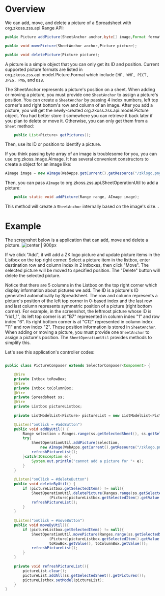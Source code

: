# Overview

We can add, move, and delete a picture of a Spreadsheet with
<javadoc directory="zss">org.zkoss.zss.api.Range</javadoc> API:

``` java
public Picture addPicture(SheetAnchor anchor,byte[] image,Format format);

public void movePicture(SheetAnchor anchor,Picture picture);

public void deletePicture(Picture picture);
```

A picture is a simple object that you can only get its ID and position.
Current supported picture formats are listed in
<javadoc directory="zss">org.zkoss.zss.api.model.Picture.Format</javadoc>
which include `EMF, WMF, PICT, JPEG, PNG`, and `DIB`.

The <javadoc directory="zss">SheetAnchor</javadoc> represents a
picture's position on a sheet. When adding or moving a picture, you must
provide one `SheetAnchor` to assign a picture's position. You can create
a `SheetAnchor` by passing 4 index numbers, left top corner's and right
bottom's row and column of an image. After you add a picture, you will
get the newly-created
<javadoc directory="zss">org.zkoss.zss.api.model.Picture</javadoc>
object. You had better store it somewhere you can retrieve it back later
if you plan to delete or move it. Otherwise, you can only get them from
a `Sheet` method:

``` java
    public List<Picture> getPictures();
```

Then, use its ID or position to identify a picture.

If you think passing byte array of an image is troublesome for you, you
can use <javadoc>org.zkoss.image.AImage</javadoc>. It has several
convenient constructors to create a object for an image like:

``` java
AImage image = new AImage(WebApps.getCurrent().getResource("/zklogo.png"));
```

Then, you can pass `AImage` to
<javadoc directory="zss">org.zkoss.zss.api.SheetOperationUtil</javadoc>
to add a picture:

``` java
    public static void addPicture(Range range, AImage image);
```

This method will create a `SheetAnchor` internally based on the image's
size. .

# Example

The screenshot below is a application that can add, move and delete a
picture. ![ center | 900px](zss-essentials-picture.png
" center | 900px")

If we click "Add", it will add a ZK logo picture and update picture
items in the Listbox on the top right corner. Select a picture item in
the listbox, enter destination row and column index in 2 Intboxes, then
click "Move". The selected picture will be moved to specified position.
The "Delete" button will delete the selected picture.

Notice that there are 5 columns in the Listbox on the top right corner
which display information about pictures we add. The ID is a picture's
ID generated automatically by Spreadsheet. The row and column represents
a picture's position of the left top corner in 0-based index and the
last row and last column represents symmetric position of a picture
(right bottom corner). For example, in the screenshot, the leftmost
picture whose ID is "rid1\_1", its left top corner is at "B7"
represented in column index "1" and row index "6". Its right bottom
corner is at "C12" represented in column index "11" and row index "2".
These position information is stored in `SheetAnchor`. When adding or
moving a picture, you must provide one `SheetAnchor` to assign a
picture's position. The `SheetOperationUtil` provides methods to
simplify this.

Let's see this application's controller codes:

``` java

public class PictureComposer extends SelectorComposer<Component> {

    @Wire
    private Intbox toRowBox;
    @Wire
    private Intbox toColumnBox;
    @Wire
    private Spreadsheet ss;
    @Wire
    private Listbox pictureListbox;
    
    private ListModelList<Picture> pictureList = new ListModelList<Picture>();

    @Listen("onClick = #addButton")
    public void addByUtil() {
        Range selection = Ranges.range(ss.getSelectedSheet(), ss.getSelection());
        try{
            SheetOperationUtil.addPicture(selection,
                new AImage(WebApps.getCurrent().getResource("/zklogo.png")));
            refreshPictureList();
        }catch(IOException e){
            System.out.println("cannot add a picture for "+ e);
        }
    }
    
    @Listen("onClick = #deleteButton")
    public void deleteByUtil() {
        if (pictureListbox.getSelectedItem() != null){
            SheetOperationUtil.deletePicture(Ranges.range(ss.getSelectedSheet()),
                    (Picture)pictureListbox.getSelectedItem().getValue());
            refreshPictureList();
        }
    }
    
    @Listen("onClick = #moveButton")
    public void moveByUtil(){
        if (pictureListbox.getSelectedItem() != null){
            SheetOperationUtil.movePicture(Ranges.range(ss.getSelectedSheet()),
                    (Picture)pictureListbox.getSelectedItem().getValue(),
                    toRowBox.getValue(), toColumnBox.getValue());
            refreshPictureList();
        }
    }
    
    private void refreshPictureList(){
        pictureList.clear();
        pictureList.addAll(ss.getSelectedSheet().getPictures());
        pictureListbox.setModel(pictureList);
    }
}
```
